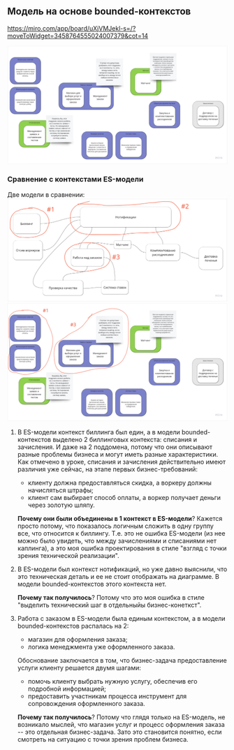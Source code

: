 ## Модель на основе bounded-контекстов

https://miro.com/app/board/uXjVMJekl-s=/?moveToWidget=3458764555024007379&cot=14

![ddd-модель](./resources/ddd-bounded-contexts.jpg)

### Сравнение с контекстами ES-модели

Две модели в сравнении:
![es-модель](./resources/es-contexts-comparison.jpg)
![ddd-модель](./resources/ddd-bounded-contexts-comparison.jpg)

1. В ES-модели контекст биллинга был един, а в модели bounded-контекстов выделено 2 биллинговых контекста:
списания и зачисления. И даже на 2 поддомена, потому что они описывают разные проблемы бизнеса и могут иметь разные характеристики.
Как отмечено в уроке, списания и зачисления действительно имеют различия уже сейчас,
на этапе первых бизнес-требований:
   - клиенту должна предоставляться скидка, а воркеру должны начисляться штрафы;
   - клиент сам выбирает способ оплаты, а воркер получает деньги через золотую шляпу.

   **Почему они были объединены в 1 контекст в ES-модели**? Кажется просто потому, что показалось логичным
   сложить в одну группу все, что относится к биллингу. Т.е. это не ошибка ES-модели (из нее можно было увидеть,
   что между зачислениями и списаниями нет каплинга), а это моя ошибка проектирования в стиле "взгляд с точки зрения технической реализации".
2. В ES-модели был контекст нотификаций, но уже давно выяснили, что это техническая деталь
и ее не стоит отображать на диаграмме. В модели bounded-контекстов этого контекста нет.

   **Почему так получилось**? Потому что это моя ошибка в стиле "выделить технический шаг в отдельныйы бизнес-конеткст".
3. Работа с заказом в ES-модели была единым контекстом, а в модели bounded-контекстов распалась на 2:
   - магазин для оформления заказа;
   - логика менеджмента уже оформленного заказа.

    Обоснование заключается в том, что бизнес-задача предоставление услуги клиенту решается двумя шагами:
   - помочь клиенту выбрать нужную услугу, обеспечив его подробной информацией;
   - предоставить участникам процесса инструмент для сопровождения оформленного заказа.
   
   **Почему так получилось**? Потому что глядя только на ES-модель, не возникало мыслей, что магазин услуг и
   процесс оформления заказа -- это отдельная бизнес-задача. Зато это становится понятно,
если смотреть на ситуацию с точки зрения проблем бизнеса.
